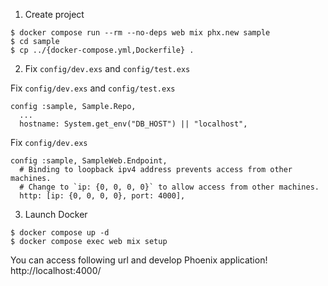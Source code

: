 1. Create project

```
$ docker compose run --rm --no-deps web mix phx.new sample
$ cd sample
$ cp ../{docker-compose.yml,Dockerfile} .
```

2. Fix `config/dev.exs` and `config/test.exs`

Fix `config/dev.exs` and `config/test.exs`

```
config :sample, Sample.Repo,
  ...
  hostname: System.get_env("DB_HOST") || "localhost",
```

Fix `config/dev.exs`

```
config :sample, SampleWeb.Endpoint,
  # Binding to loopback ipv4 address prevents access from other machines.
  # Change to `ip: {0, 0, 0, 0}` to allow access from other machines.
  http: [ip: {0, 0, 0, 0}, port: 4000],
```

3. Launch Docker

```
$ docker compose up -d
$ docker compose exec web mix setup
```

You can access following url and develop Phoenix application!
http://localhost:4000/

